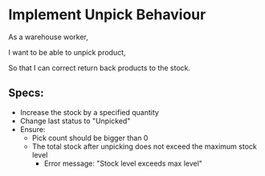 # Implement Unpick Behaviour

As a warehouse worker, 

I want to be able to unpick product,

So that I can correct return back products to the stock.

## Specs:
  - Increase the stock by a specified quantity
  - Change last status to "Unpicked"
  - Ensure:
    - Pick count should be bigger than 0
    - The total stock after unpicking does not exceed the maximum stock level
        - Error message: "Stock level exceeds max level"